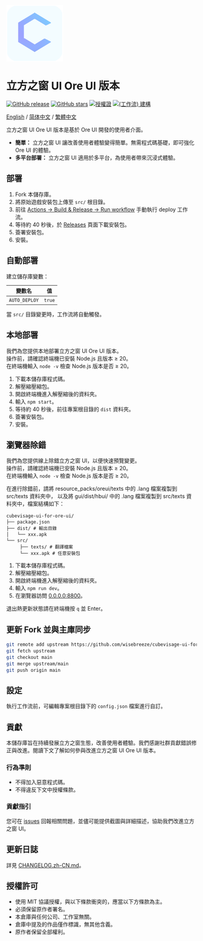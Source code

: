 <div align="left">
  <img src="https://raw.githubusercontent.com/wisebreeze/cubevisage-ui-for-ore-ui/main/src/sources/pack_icon.png" width="150" alt="CubeVisage Icon">
</div>

# 立方之窗 UI Ore UI 版本

[![GitHub release](https://img.shields.io/github/v/release/wisebreeze/cubevisage-ui-for-ore-ui)](https://github.com/wisebreeze/cubevisage-ui-for-ore-ui/releases)
[![GitHub stars](https://img.shields.io/github/stars/wisebreeze/cubevisage-ui-for-ore-ui)](https://github.com/wisebreeze/cubevisage-ui-for-ore-ui/stargazers)
[![授權證](https://img.shields.io/badge/授權證-MIT-green)](LICENSE)
[![(工作流) 建構](https://github.com/wisebreeze/cubevisage-ui-for-ore-ui/actions/workflows/deploy.yml/badge.svg)](https://github.com/wisebreeze/cubevisage-ui-for-ore-ui/actions/workflows/deploy.yml)

[English](/README.md) / [简体中文](/README.zh-CN.md) / [繁體中文](/README.zh-TW.md)

立方之窗 UI Ore UI 版本是基於 Ore UI 開發的使用者介面。

* **簡單：** 立方之窗 UI 讓改善使用者體驗變得簡單。無需程式碼基礎，即可強化 Ore UI 的體驗。  
* **多平台部署：** 立方之窗 UI 適用於多平台，為使用者帶來沉浸式體驗。

## 部署

1. Fork 本儲存庫。  
2. 將原始遊戲安裝包上傳至 `src/` 根目錄。  
3. 前往 [Actions → Build & Release → Run workflow](https://github.com/wisebreeze/cubevisage-ui-for-ore-ui/actions/workflows/deploy.yml) 手動執行 deploy 工作流。  
4. 等待約 40 秒後，於 [Releases](https://github.com/wisebreeze/cubevisage-ui-for-ore-ui/releases) 頁面下載安裝包。  
5. 簽署安裝包。  
6. 安裝。

## 自動部署

建立儲存庫變數：

| 變數名 | 值 |
|---|---|
| `AUTO_DEPLOY` | `true` |

當 `src/` 目錄變更時，工作流將自動觸發。

## 本地部署

我們為您提供本地部署立方之窗 UI Ore UI 版本。  
操作前，請確認終端機已安裝 Node.js 且版本 ≥ 20。  
在終端機輸入 `node -v` 檢查 Node.js 版本是否 ≥ 20。

1. 下載本儲存庫程式碼。  
2. 解壓縮壓縮包。  
3. 開啟終端機進入解壓縮後的資料夾。  
4. 輸入 `npm start`。  
5. 等待約 40 秒後，前往專案根目錄的 `dist` 資料夾。  
6. 簽署安裝包。  
7. 安裝。

## 瀏覽器除錯

我們為您提供線上除錯立方之窗 UI，以便快速預覽變更。  
操作前，請確認終端機已安裝 Node.js 且版本 ≥ 20。  
在終端機輸入 `node -v` 檢查 Node.js 版本是否 ≥ 20。

在進行除錯前，請將 resource_packs/oreui/texts 中的 .lang 檔案複製到 src/texts 資料夾中，
以及將 gui/dist/hbui/ 中的 .lang 檔案複製到 src/texts 資料夾中，檔案結構如下：

```text
cubevisage-ui-for-ore-ui/
├── package.json
├── dist/ # 輸出目錄
│   └── xxx.apk
└── src/
     ├── texts/ # 翻譯檔案
     └── xxx.apk # 任意安裝包
```

1. 下載本儲存庫程式碼。  
2. 解壓縮壓縮包。  
3. 開啟終端機進入解壓縮後的資料夾。  
4. 輸入 `npm run dev`。  
5. 在瀏覽器訪問 [0.0.0.0:8800](http://0.0.0.0:8800)。  

退出熱更新狀態請在終端機按 `q` 並 Enter。

## 更新 Fork 並與主庫同步

```bash
git remote add upstream https://github.com/wisebreeze/cubevisage-ui-for-ore-ui.git
git fetch upstream
git checkout main
git merge upstream/main
git push origin main
```

## 設定

執行工作流前，可編輯專案根目錄下的 `config.json` 檔案進行自訂。

## 貢獻

本儲存庫旨在持續發展立方之窗生態，改善使用者體驗。我們感謝社群貢獻錯誤修正與改進。閱讀下文了解如何參與改進立方之窗 UI Ore UI 版本。

### 行為準則

- 不得加入惡意程式碼。  
- 不得違反下文中授權條款。

### 貢獻指引

您可在 [issues](https://github.com/wisebreeze/cubevisage-ui-for-ore-ui/issues) 回報相關問題，並儘可能提供截圖與詳細描述，協助我們改進立方之窗 UI。

## 更新日誌

詳見 [CHANGELOG.zh-CN.md](./CHANGELOG.zh-TW.md)。

## 授權許可

- 使用 MIT 協議授權，與以下條款衝突的，應當以下方條款為主。  
- 必須保留原作者署名。  
- 本倉庫與任何公司、工作室無關。  
- 倉庫中提及的作品僅作標識，無其他含義。
- 原作者保留全部權利。